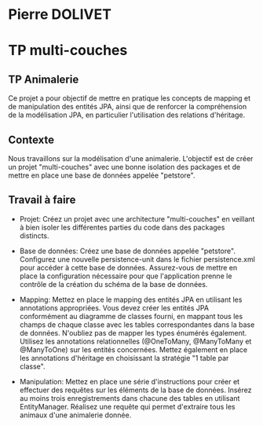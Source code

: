 # Pierre DOLIVET
# TP multi-couches

## TP Animalerie
Ce projet a pour objectif de mettre en pratique les concepts de mapping et de manipulation des entités JPA, ainsi que de renforcer la compréhension de la modélisation JPA, en particulier l'utilisation des relations d'héritage.

## Contexte
Nous travaillons sur la modélisation d'une animalerie. L'objectif est de créer un projet "multi-couches" avec une bonne isolation des packages et de mettre en place une base de données appelée "petstore".

## Travail à faire
* Projet: Créez un projet avec une architecture "multi-couches" en veillant à bien isoler les différentes parties du code dans des packages distincts.

* Base de données: Créez une base de données appelée "petstore". Configurez une nouvelle persistence-unit dans le fichier persistence.xml pour accéder à cette base de données. Assurez-vous de mettre en place la configuration nécessaire pour que l'application prenne le contrôle de la création du schéma de la base de données.

* Mapping: Mettez en place le mapping des entités JPA en utilisant les annotations appropriées. Vous devez créer les entités JPA conformément au diagramme de classes fourni, en mappant tous les champs de chaque classe avec les tables correspondantes dans la base de données. N'oubliez pas de mapper les types énumérés également. Utilisez les annotations relationnelles (@OneToMany, @ManyToMany et @ManyToOne) sur les entités concernées. Mettez également en place les annotations d'héritage en choisissant la stratégie "1 table par classe".

* Manipulation: Mettez en place une série d'instructions pour créer et effectuer des requêtes sur les éléments de la base de données. Insérez au moins trois enregistrements dans chacune des tables en utilisant EntityManager. Réalisez une requête qui permet d'extraire tous les animaux d'une animalerie donnée.
